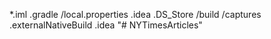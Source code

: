 *.iml
.gradle
/local.properties
.idea
.DS_Store
/build
/captures
.externalNativeBuild
.idea
"# NYTimesArticles" 
